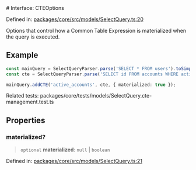 <div v-pre>
# Interface: CTEOptions

Defined in: [packages/core/src/models/SelectQuery.ts:20](https://github.com/mk3008/rawsql-ts/blob/3b53f17d700cf976ce5c49b674a04b41eeb14c40/packages/core/src/models/SelectQuery.ts#L20)

Options that control how a Common Table Expression is materialized when the query is executed.

## Example

```typescript
const mainQuery = SelectQueryParser.parse('SELECT * FROM users').toSimpleQuery();
const cte = SelectQueryParser.parse('SELECT id FROM accounts WHERE active = true');

mainQuery.addCTE('active_accounts', cte, { materialized: true });
```
Related tests: packages/core/tests/models/SelectQuery.cte-management.test.ts

## Properties

### materialized?

> `optional` **materialized**: `null` \| `boolean`

Defined in: [packages/core/src/models/SelectQuery.ts:21](https://github.com/mk3008/rawsql-ts/blob/3b53f17d700cf976ce5c49b674a04b41eeb14c40/packages/core/src/models/SelectQuery.ts#L21)
</div>
